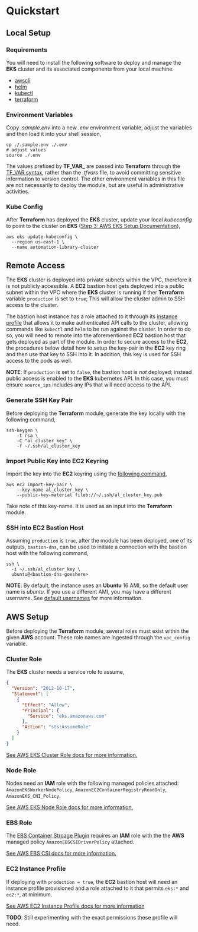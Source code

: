 # Quickstart 

## Local Setup

### Requirements

You will need to install the following software to deploy and manage the **EKS** cluster and its associated components from your local machine.

- [awscli](https://docs.aws.amazon.com/cli/latest/userguide/getting-started-install.html)
- [helm](https://helm.sh/docs/intro/install/)
- [kubectl](https://kubernetes.io/docs/tasks/tools/)
- [terraform](https://learn.hashicorp.com/tutorials/terraform/install-cli)
  
### Environment Variables

Copy _.sample.env_ into a new _.env_ environment variable, adjust the variables and then load it into your shell session,

```shell
cp ./.sample.env ./.env
# adjust values
source ./.env
```

The values prefixed by **TF_VAR_** are passed into **Terraform** through the [TF_VAR syntax](https://www.terraform.io/cli/config/environment-variables), rather than the _.tfvars_ file, to avoid committing sensitive information to version control. The other environment variables in this file are not necessarily to deploy the module, but are useful in administrative activities.

### Kube Config

After **Terraform** has deployed the **EKS** cluster, update your local _kubeconfig_ to point to the cluster on **EKS** ([Step 3: AWS EKS Setup Documentation](https://docs.aws.amazon.com/eks/latest/userguide/create-cluster.html)),

```shell
aws eks update-kubeconfig \
  --region us-east-1 \
  --name automation-library-cluster
```

## Remote Access

The **EKS** cluster is deployed into private subnets within the VPC, therefore it is not publicly accessible. A **EC2** bastion host gets deployed into a public subnet within the VPC where the **EKS** cluster is running if ther **Terraform** variable `production` is set to `true`; This will allow the cluster admin to SSH access to the cluster. 

The bastion host instance has a role attached to it through its [instance profile](https://docs.aws.amazon.com/IAM/latest/UserGuide/id_roles_use_switch-role-ec2_instance-profiles.html) that allows it to make authenticated API calls to the cluster, allowing commands like `kubectl` and `helm` to be run against the cluster. In order to do so, you will need to remote into the aforementioned **EC2** bastion host that gets deployed as part of the module. In order to secure access to the **EC2**, the procedures below detail how to setup the key-pair in the **EC2** key ring and then use that key to SSH into it. In addition, this key is used for SSH access to the pods as well. 

**NOTE**: If `production` is set to `false`, the bastion host is _not_ deployed; instead public access is enabled to the **EKS** kubernetes API. In this case, you must ensure `source_ips` includes any IPs that will need access to the API.

### Generate SSH Key Pair

Before deploying the **Terraform** module, generate the key locally with the following command,

```shell
ssh-keygen \
    -t rsa \
    -C "al_cluster_key" \
    -f ~/.ssh/al_cluster_key
```

### Import Public Key into EC2 Keyring

Import the key into the **EC2** keyring using the [following command](https://docs.aws.amazon.com/cli/latest/reference/ec2/import-key-pair.html),

```shell
aws ec2 import-key-pair \
    --key-name al_cluster_key \
    --public-key-material fileb://~/.ssh/al_cluster_key.pub
```

Take note of this key-name. It is used as an input into the **Terraform** module.

### SSH into EC2 Bastion Host

Assuming `production` is `true`, after the module has been deployed, one of its outputs, `bastion-dns`, can be used to initiate a connection with the bastion host with the following command,

```shell
ssh \
  -i ~/.ssh/al_cluster_key \
  ubuntu@<bastion-dns-goeshere>
```

**NOTE**: By default, the instance uses an **Ubuntu** 16 AMI, so the default user name is _ubuntu_. If you use a different AMI, you may have a different username. See [default usernames](https://docs.aws.amazon.com/AWSEC2/latest/UserGuide/managing-users.html#ami-default-user-names) for more information.

## AWS Setup

Before deploying the **Terraform** module, several roles must exist within the given **AWS** account. These role names are ingested through the `vpc_config` variable.

### Cluster Role

The **EKS** cluster needs a service role to assume, 

```json
{
  "Version": "2012-10-17",
  "Statement": [
    {
      "Effect": "Allow",
      "Principal": {
        "Service": "eks.amazonaws.com"
      },
      "Action": "sts:AssumeRole"
    }
  ]
}
```

[See AWS EKS Cluster Role docs for more information.](https://docs.aws.amazon.com/eks/latest/userguide/service_IAM_role.html)

### Node Role

Nodes need an **IAM** role with the following managed policies attached: `AmazonEKSWorkerNodePolicy`, `AmazonEC2ContainerRegistryReadOnly`, `AmazonEKS_CNI_Policy`. 

[See AWS EKS Node Role docs for more information.](https://docs.aws.amazon.com/eks/latest/userguide/create-node-role.html)

### EBS Role

The [EBS Container Stroage Plugin](https://docs.aws.amazon.com/eks/latest/userguide/ebs-csi.html) requires an **IAM** role with the the **AWS** managed policy `AmazonEBSCSIDriverPolicy` attached.

[See AWS EBS CSI docs for more information.](https://docs.aws.amazon.com/eks/latest/userguide/csi-iam-role.html)

### EC2 Instance Profile

If deploying with `production = true`, the **EC2** bastion host will need an instance profile provisioned and a role attached to it that permits `eks:*` and `ec2:*`, at minimum.

[See AWS EC2 Instance Profile docs for more information](https://docs.aws.amazon.com/IAM/latest/UserGuide/id_roles_use_switch-role-ec2_instance-profiles.html)

**TODO**: Still experimenting with the exact permissions these profile will need. 

